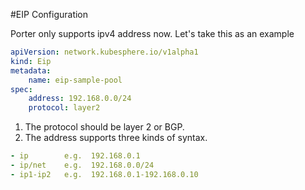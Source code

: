 #EIP Configuration

Porter only supports ipv4 address now. Let's take this as an example

```yaml
apiVersion: network.kubesphere.io/v1alpha1
kind: Eip
metadata:
    name: eip-sample-pool
spec:
    address: 192.168.0.0/24
    protocol: layer2
```

1. The protocol should be layer 2 or BGP.
2. The address supports three kinds of syntax.
```yaml
- ip        e.g.  192.168.0.1
- ip/net    e.g.  192.168.0.0/24
- ip1-ip2   e.g.  192.168.0.1-192.168.0.10
```